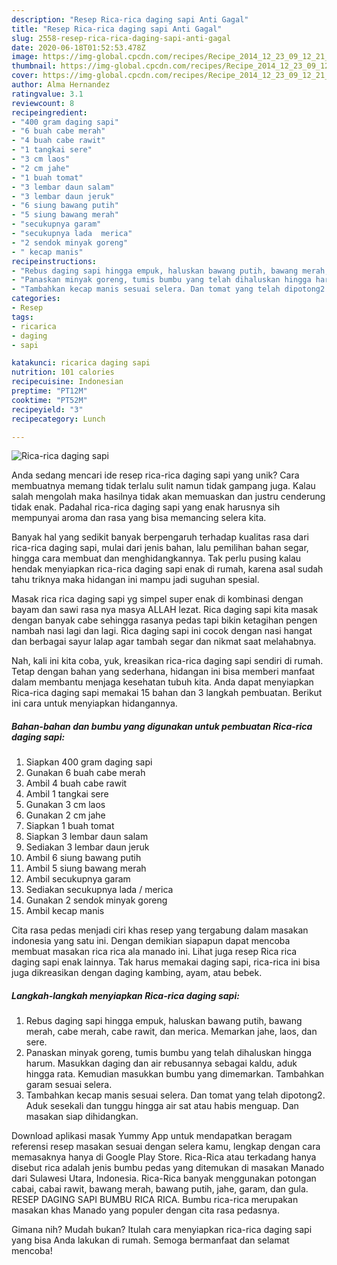 ```yaml
---
description: "Resep Rica-rica daging sapi Anti Gagal"
title: "Resep Rica-rica daging sapi Anti Gagal"
slug: 2558-resep-rica-rica-daging-sapi-anti-gagal
date: 2020-06-18T01:52:53.478Z
image: https://img-global.cpcdn.com/recipes/Recipe_2014_12_23_09_12_21_51_b3b5dadad8cd94c889f5/751x532cq70/rica-rica-daging-sapi-foto-resep-utama.jpg
thumbnail: https://img-global.cpcdn.com/recipes/Recipe_2014_12_23_09_12_21_51_b3b5dadad8cd94c889f5/751x532cq70/rica-rica-daging-sapi-foto-resep-utama.jpg
cover: https://img-global.cpcdn.com/recipes/Recipe_2014_12_23_09_12_21_51_b3b5dadad8cd94c889f5/751x532cq70/rica-rica-daging-sapi-foto-resep-utama.jpg
author: Alma Hernandez
ratingvalue: 3.1
reviewcount: 8
recipeingredient:
- "400 gram daging sapi"
- "6 buah cabe merah"
- "4 buah cabe rawit"
- "1 tangkai sere"
- "3 cm laos"
- "2 cm jahe"
- "1 buah tomat"
- "3 lembar daun salam"
- "3 lembar daun jeruk"
- "6 siung bawang putih"
- "5 siung bawang merah"
- "secukupnya garam"
- "secukupnya lada  merica"
- "2 sendok minyak goreng"
- " kecap manis"
recipeinstructions:
- "Rebus daging sapi hingga empuk, haluskan bawang putih, bawang merah, cabe merah, cabe rawit, dan merica. Memarkan jahe, laos, dan sere."
- "Panaskan minyak goreng, tumis bumbu yang telah dihaluskan hingga harum. Masukkan daging dan air rebusannya sebagai kaldu, aduk hingga rata. Kemudian masukkan bumbu yang dimemarkan. Tambahkan garam sesuai selera."
- "Tambahkan kecap manis sesuai selera. Dan tomat yang telah dipotong2. Aduk sesekali dan tunggu hingga air sat atau habis menguap. Dan masakan siap dihidangkan."
categories:
- Resep
tags:
- ricarica
- daging
- sapi

katakunci: ricarica daging sapi 
nutrition: 101 calories
recipecuisine: Indonesian
preptime: "PT12M"
cooktime: "PT52M"
recipeyield: "3"
recipecategory: Lunch

---
```



![Rica-rica daging sapi](https://img-global.cpcdn.com/recipes/Recipe_2014_12_23_09_12_21_51_b3b5dadad8cd94c889f5/751x532cq70/rica-rica-daging-sapi-foto-resep-utama.jpg)

Anda sedang mencari ide resep rica-rica daging sapi yang unik? Cara membuatnya memang tidak terlalu sulit namun tidak gampang juga. Kalau salah mengolah maka hasilnya tidak akan memuaskan dan justru cenderung tidak enak. Padahal rica-rica daging sapi yang enak harusnya sih mempunyai aroma dan rasa yang bisa memancing selera kita.

Banyak hal yang sedikit banyak berpengaruh terhadap kualitas rasa dari rica-rica daging sapi, mulai dari jenis bahan, lalu pemilihan bahan segar, hingga cara membuat dan menghidangkannya. Tak perlu pusing kalau hendak menyiapkan rica-rica daging sapi enak di rumah, karena asal sudah tahu triknya maka hidangan ini mampu jadi suguhan spesial.

Masak rica rica daging sapi yg simpel super enak di kombinasi dengan bayam dan sawi rasa nya masya ALLAH lezat. Rica daging sapi kita masak dengan banyak cabe sehingga rasanya pedas tapi bikin ketagihan pengen nambah nasi lagi dan lagi. Rica daging sapi ini cocok dengan nasi hangat dan berbagai sayur lalap agar tambah segar dan nikmat saat melahabnya.


Nah, kali ini kita coba, yuk, kreasikan rica-rica daging sapi sendiri di rumah. Tetap dengan bahan yang sederhana, hidangan ini bisa memberi manfaat dalam membantu menjaga kesehatan tubuh kita. Anda dapat menyiapkan Rica-rica daging sapi memakai 15 bahan dan 3 langkah pembuatan. Berikut ini cara untuk menyiapkan hidangannya.

<!--inarticleads1-->

##### Bahan-bahan dan bumbu yang digunakan untuk pembuatan Rica-rica daging sapi:

1. Siapkan 400 gram daging sapi
1. Gunakan 6 buah cabe merah
1. Ambil 4 buah cabe rawit
1. Ambil 1 tangkai sere
1. Gunakan 3 cm laos
1. Gunakan 2 cm jahe
1. Siapkan 1 buah tomat
1. Siapkan 3 lembar daun salam
1. Sediakan 3 lembar daun jeruk
1. Ambil 6 siung bawang putih
1. Ambil 5 siung bawang merah
1. Ambil secukupnya garam
1. Sediakan secukupnya lada / merica
1. Gunakan 2 sendok minyak goreng
1. Ambil  kecap manis


Cita rasa pedas menjadi ciri khas resep yang tergabung dalam masakan indonesia yang satu ini. Dengan demikian siapapun dapat mencoba membuat masakan rica rica ala manado ini. Lihat juga resep Rica rica daging sapi enak lainnya. Tak harus memakai daging sapi, rica-rica ini bisa juga dikreasikan dengan daging kambing, ayam, atau bebek. 

<!--inarticleads2-->

##### Langkah-langkah menyiapkan Rica-rica daging sapi:

1. Rebus daging sapi hingga empuk, haluskan bawang putih, bawang merah, cabe merah, cabe rawit, dan merica. Memarkan jahe, laos, dan sere.
1. Panaskan minyak goreng, tumis bumbu yang telah dihaluskan hingga harum. Masukkan daging dan air rebusannya sebagai kaldu, aduk hingga rata. Kemudian masukkan bumbu yang dimemarkan. Tambahkan garam sesuai selera.
1. Tambahkan kecap manis sesuai selera. Dan tomat yang telah dipotong2. Aduk sesekali dan tunggu hingga air sat atau habis menguap. Dan masakan siap dihidangkan.


Download aplikasi masak Yummy App untuk mendapatkan beragam referensi resep masakan sesuai dengan selera kamu, lengkap dengan cara memasaknya hanya di Google Play Store. Rica-Rica atau terkadang hanya disebut rica adalah jenis bumbu pedas yang ditemukan di masakan Manado dari Sulawesi Utara, Indonesia. Rica-Rica banyak menggunakan potongan cabai, cabai rawit, bawang merah, bawang putih, jahe, garam, dan gula. RESEP DAGING SAPI BUMBU RICA RICA. Bumbu rica-rica merupakan masakan khas Manado yang populer dengan cita rasa pedasnya. 

Gimana nih? Mudah bukan? Itulah cara menyiapkan rica-rica daging sapi yang bisa Anda lakukan di rumah. Semoga bermanfaat dan selamat mencoba!
